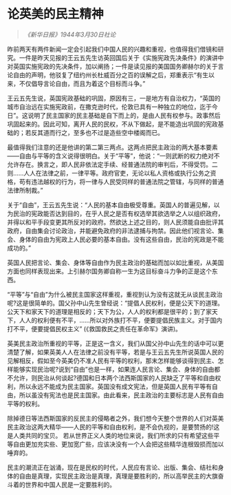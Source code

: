 # 论英美的民主精神

> _《新华日报》1944年3月30日社论_

昨前两天有两件新闻一定会引起我们中国人民的兴趣和重视，也值得我们借镜和研究。一件是昨天见报的王云五先生访英回国后关于《实施宪政先决条件》的演讲中对英国实施宪政的先决条件，加以阐扬；一件是读见报的美国国务卿赫尔的关于言论自由的声明，他驳复了纽约州长杜威百分之百的误解之后，郑重表示“有生以来，不仅倡导言论自由，而且为着这个目标而斗争。”

王云五先生说，英国宪政基础的巩固，原因有三，一是地方有自治权力，“英国的城市自治远在实施宪政前，在撒克逊时代，伦敦已具有一种独立的地位，迄于今日”。这说明了民主国家的民主基础是自下而上的，是由人民有权参与。政事然后巩固起来的。因此可知，离开人民的民权，不从下做起，是不能造出巩固的宪政基础的；若反其道而行之，至多也不过是造些空中楼阁而已。

最值得我们注意的还是他讲的第二第三两点。这两点把民主政治的两大基本要素——自由与平等的含义说得很明白。关于“平等”，他说：“一则武断的权力绝对不允许存在。换言之，即人民非依法定手续、经普通法院的审判后，不得受罚。二则……人人在法律之前，一律平等。政府官吏，无论以私人资格或执行公务之资格，苟有违法越权的行为，将一律与人民受同样的普通法院之管辖，与同样的普通法律所制裁。”

关于“自由”，王云五先生说：“人民的基本自由极受尊重。英国人的普遍见解，以为民治的宪政能否达到目的，在乎人民之是否有权选举其欲选举之人以组织政府，并得以和平手段变更其所反对的政府。然欲达上述之目的，则人民须能自由批评其政府，自由集会讨论政治，并能避免政府的非法逮捕与拘禁。因此他们视言论、集会、身体的自由为宪政上人民必要的基本自由。没有这些自由，民治的宪政是不能成功的。”

英国人民把言论、集会、身体等自由作为民主政治的基础而加以如比重视，从美国方面也同样表现出来。上引赫尔国务卿自称一生为这目标奋斗力争的正是这个东西。

“平等”与“自由”为什么被民主国家这样重视，重视到认为没有这就无从谈民主政治呢?这是很简单的。国父孙中山先生曾经说：“提倡人民权利，便是公天下的道理。公天下和家天下的道理是相反的；天下为公，人人的权利都是很平的；到了家天下，人人的权利便有不平，……所以对外族打不平，便要提倡民族主义。对于国内打不平，便要提倡民权主义” (《救国救民之责任在革命军》演讲)。

英美民主政治所重视的平等，正是这一含义，我们从国父孙中山先生的话中可以更清楚了解，如果英美人人在法律之前没有平等，若是与王云五先生所说英国人民的见解相反，假如至今英美仍不准人民有平等的权利，那末怎样能够谈得到民主、怎样能够实现民治呢?说到“自由”也是一样，如果连人民言论、集会、身体的自由都不允许，则民治从何谈起?德国和日本两个法西斯国家的人民缺乏了平等和自由权利，所以永远不能成为民主国家。英国没有成文宪法，但是英国人民有平等有自由，所以虽没有宪法也是民主国家。由此看来，民主政治的主要标志是人民有自由平等的权利。

除掉德日等法西斯国家的反民主的侵略者之外，我们想今天整个世界的人们对英美民主政治这两大精华——人民的平等和自由权利，是不会仇视的，是要赞扬的!这是人类共同的宝贝。 若从世界正义人类的地位来说，我们所求的只有希望这些平等自由更加充实些、更加宽广些，应该决没有一个人会把这些精华连根毁损而加以唾弃的。

民主的潮流正在汹涌，现在是民权的时代，人民应有言论、出版、集会、结社和身体的自由是真理，实现民主政治是真理，真理是要胜利的，所以高举民主的大旗奋斗着的世界和中国人民是一定要胜利的。
